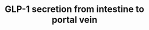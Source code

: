 ---
annotations:
- id: PW:0000553
  parent: regulatory pathway
  type: Pathway Ontology
  value: glucose homeostasis pathway
- id: CL:0000164
  parent: native cell
  type: Cell Type Ontology
  value: enteroendocrine cell
- id: PW:0000176
  parent: disease pathway
  type: Pathway Ontology
  value: diabetes mellitus pathway
- id: CL:0002279
  parent: native cell
  type: Cell Type Ontology
  value: type L enteroendocrine cell
authors:
- Eweitz
- Egonw
citedin: ''
communities: []
description: Glucagon-like peptide-1 (GLP-1) is a short protein that suppresses feeding
  and helps manage glucose levels in diabetes.  It is encoded by the GCG gene.  This
  pathway depicts factors in GLP-1 secretion from L cells in the intestine into the
  portal vein, the primary entry port of digestion products into circulation.  This
  diagram is based on Figure 2 of [Davis et al.](https://www.ncbi.nlm.nih.gov/pmc/articles/PMC9190119/).
last-edited: 2025-07-20
ndex: null
organisms:
- Homo sapiens
redirect_from:
- /index.php/Pathway:WP5446
- /instance/WP5446
- /instance/WP5446_r140027
revision: r140027
schema-jsonld:
- '@context': https://schema.org/
  '@id': https://wikipathways.github.io/pathways/WP5446.html
  '@type': Dataset
  creator:
    '@type': Organization
    name: WikiPathways
  description: Glucagon-like peptide-1 (GLP-1) is a short protein that suppresses
    feeding and helps manage glucose levels in diabetes.  It is encoded by the GCG
    gene.  This pathway depicts factors in GLP-1 secretion from L cells in the intestine
    into the portal vein, the primary entry port of digestion products into circulation.  This
    diagram is based on Figure 2 of [Davis et al.](https://www.ncbi.nlm.nih.gov/pmc/articles/PMC9190119/).
  keywords:
  - Alpha AR
  - Ca+channel
  - Ca²⁺
  - G-beta
  - G-gamma
  - GCG
  - GLP-1
  - GNAQ
  - GPCR
  - KATPchannel
  - Na+channel
  - PCSK1
  - SGLT1
  - SLC2A2
  - mAChR
  license: CC0
  name: GLP-1 secretion from intestine to portal vein
seo: CreativeWork
title: GLP-1 secretion from intestine to portal vein
wpid: WP5446
---